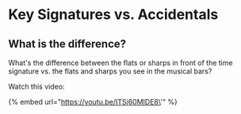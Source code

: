# Key Signatures vs. Accidentals

## What is the difference?

What's the difference between the flats or sharps in front of the time signature vs. the flats and sharps you see in the musical bars? 

Watch this video:

{% embed url="https://youtu.be/ITSj60MIDE8\'" %}




